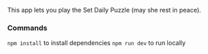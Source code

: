 This app lets you play the Set Daily Puzzle (may she rest in peace).

### Commands
`npm install` to install dependencies
`npm run dev` to run locally
